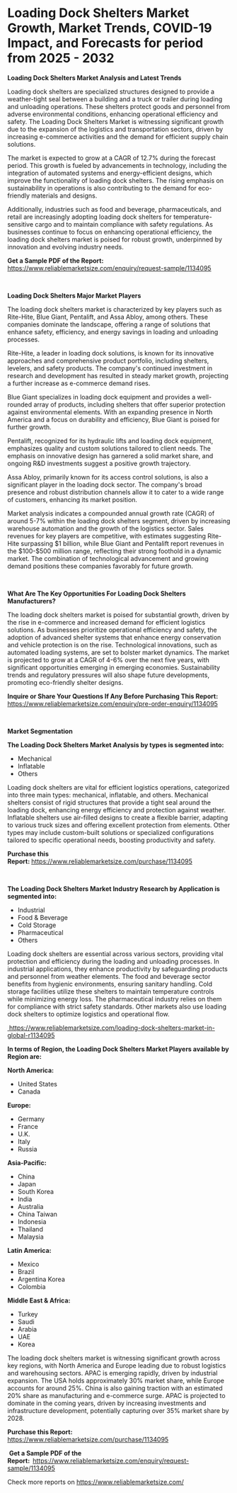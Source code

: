 <p><h1>Loading Dock Shelters Market Growth, Market Trends, COVID-19 Impact, and Forecasts for period from 2025 - 2032</h1></p><p><strong>Loading Dock Shelters Market Analysis and Latest Trends</strong></p>
<p><p>Loading dock shelters are specialized structures designed to provide a weather-tight seal between a building and a truck or trailer during loading and unloading operations. These shelters protect goods and personnel from adverse environmental conditions, enhancing operational efficiency and safety. The Loading Dock Shelters Market is witnessing significant growth due to the expansion of the logistics and transportation sectors, driven by increasing e-commerce activities and the demand for efficient supply chain solutions.</p><p>The market is expected to grow at a CAGR of 12.7% during the forecast period. This growth is fueled by advancements in technology, including the integration of automated systems and energy-efficient designs, which improve the functionality of loading dock shelters. The rising emphasis on sustainability in operations is also contributing to the demand for eco-friendly materials and designs. </p><p>Additionally, industries such as food and beverage, pharmaceuticals, and retail are increasingly adopting loading dock shelters for temperature-sensitive cargo and to maintain compliance with safety regulations. As businesses continue to focus on enhancing operational efficiency, the loading dock shelters market is poised for robust growth, underpinned by innovation and evolving industry needs.</p></p>
<p><strong>Get a Sample PDF of the Report:&nbsp;</strong> <a href="https://www.reliablemarketsize.com/enquiry/request-sample/1134095?utm_campaign=3016&utm_medium=2&utm_source=Github&utm_content=ia&utm_term=25032025&utm_id=loading-dock-shelters">https://www.reliablemarketsize.com/enquiry/request-sample/1134095</a></p>
<p>&nbsp;</p>
<p><strong>Loading Dock Shelters Major Market Players</strong></p>
<p><p>The loading dock shelters market is characterized by key players such as Rite-Hite, Blue Giant, Pentalift, and Assa Abloy, among others. These companies dominate the landscape, offering a range of solutions that enhance safety, efficiency, and energy savings in loading and unloading processes.</p><p>Rite-Hite, a leader in loading dock solutions, is known for its innovative approaches and comprehensive product portfolio, including shelters, levelers, and safety products. The company's continued investment in research and development has resulted in steady market growth, projecting a further increase as e-commerce demand rises.</p><p>Blue Giant specializes in loading dock equipment and provides a well-rounded array of products, including shelters that offer superior protection against environmental elements. With an expanding presence in North America and a focus on durability and efficiency, Blue Giant is poised for further growth.</p><p>Pentalift, recognized for its hydraulic lifts and loading dock equipment, emphasizes quality and custom solutions tailored to client needs. The emphasis on innovative design has garnered a solid market share, and ongoing R&D investments suggest a positive growth trajectory.</p><p>Assa Abloy, primarily known for its access control solutions, is also a significant player in the loading dock sector. The company's broad presence and robust distribution channels allow it to cater to a wide range of customers, enhancing its market position.</p><p>Market analysis indicates a compounded annual growth rate (CAGR) of around 5-7% within the loading dock shelters segment, driven by increasing warehouse automation and the growth of the logistics sector. Sales revenues for key players are competitive, with estimates suggesting Rite-Hite surpassing $1 billion, while Blue Giant and Pentalift report revenues in the $100-$500 million range, reflecting their strong foothold in a dynamic market. The combination of technological advancement and growing demand positions these companies favorably for future growth.</p></p>
<p>&nbsp;</p>
<p><strong>What Are The Key Opportunities For Loading Dock Shelters Manufacturers?</strong></p>
<p><p>The loading dock shelters market is poised for substantial growth, driven by the rise in e-commerce and increased demand for efficient logistics solutions. As businesses prioritize operational efficiency and safety, the adoption of advanced shelter systems that enhance energy conservation and vehicle protection is on the rise. Technological innovations, such as automated loading systems, are set to bolster market dynamics. The market is projected to grow at a CAGR of 4-6% over the next five years, with significant opportunities emerging in emerging economies. Sustainability trends and regulatory pressures will also shape future developments, promoting eco-friendly shelter designs.</p></p>
<p><strong>Inquire or Share Your Questions If Any Before Purchasing This Report:</strong> <a href="https://www.reliablemarketsize.com/enquiry/pre-order-enquiry/1134095?utm_campaign=3016&utm_medium=2&utm_source=Github&utm_content=ia&utm_term=25032025&utm_id=loading-dock-shelters">https://www.reliablemarketsize.com/enquiry/pre-order-enquiry/1134095</a></p>
<p>&nbsp;</p>
<p><strong>Market Segmentation</strong></p>
<p><strong>The Loading Dock Shelters Market Analysis by types is segmented into:</strong></p>
<p><ul><li>Mechanical</li><li>Inflatable</li><li>Others</li></ul></p>
<p><p>Loading dock shelters are vital for efficient logistics operations, categorized into three main types: mechanical, inflatable, and others. Mechanical shelters consist of rigid structures that provide a tight seal around the loading dock, enhancing energy efficiency and protection against weather. Inflatable shelters use air-filled designs to create a flexible barrier, adapting to various truck sizes and offering excellent protection from elements. Other types may include custom-built solutions or specialized configurations tailored to specific operational needs, boosting productivity and safety.</p></p>
<p><strong>Purchase this Report:&nbsp;</strong><a href="https://www.reliablemarketsize.com/purchase/1134095?utm_campaign=3016&utm_medium=2&utm_source=Github&utm_content=ia&utm_term=25032025&utm_id=loading-dock-shelters">https://www.reliablemarketsize.com/purchase/1134095</a></p>
<p>&nbsp;</p>
<p><strong>The Loading Dock Shelters Market Industry Research by Application is segmented into:</strong></p>
<p><ul><li>Industrial</li><li>Food & Beverage</li><li>Cold Storage</li><li>Pharmaceutical</li><li>Others</li></ul></p>
<p><p>Loading dock shelters are essential across various sectors, providing vital protection and efficiency during the loading and unloading processes. In industrial applications, they enhance productivity by safeguarding products and personnel from weather elements. The food and beverage sector benefits from hygienic environments, ensuring sanitary handling. Cold storage facilities utilize these shelters to maintain temperature controls while minimizing energy loss. The pharmaceutical industry relies on them for compliance with strict safety standards. Other markets also use loading dock shelters to optimize logistics and operational flow.</p></p>
<p><a href="https://www.reliablemarketsize.com/loading-dock-shelters-market-in-global-r1134095?utm_campaign=3016&utm_medium=2&utm_source=Github&utm_content=ia&utm_term=25032025&utm_id=loading-dock-shelters">&nbsp;https://www.reliablemarketsize.com/loading-dock-shelters-market-in-global-r1134095</a></p>
<p><strong>In terms of Region, the Loading Dock Shelters Market Players available by Region are:</strong></p>
<p>
    <p> <strong> North America: </strong>
        <ul>
            <li>United States</li>
            <li>Canada</li>
        </ul>
        </p> 
    <p> <strong> Europe: </strong>
        <ul>
            <li>Germany</li>
            <li>France</li>
            <li>U.K.</li>
            <li>Italy</li>
            <li>Russia</li>
        </ul>
        </p> 
    <p> <strong> Asia-Pacific: </strong>
        <ul>
            <li>China</li>
            <li>Japan</li>
            <li>South Korea</li>
            <li>India</li>
            <li>Australia</li>
            <li>China Taiwan</li>
            <li>Indonesia</li>
            <li>Thailand</li>
            <li>Malaysia</li>
        </ul>
        </p> 
    <p> <strong> Latin America: </strong>
        <ul>
            <li>Mexico</li>
            <li>Brazil</li>
            <li>Argentina Korea</li>
            <li>Colombia</li>
        </ul>
        </p> 
    <p> <strong> Middle East & Africa: </strong>
        <ul>
            <li>Turkey</li>
            <li>Saudi</li>
            <li>Arabia</li>
            <li>UAE</li>
            <li>Korea</li>
        </ul>
    </p>
    </p>
<p><p>The loading dock shelters market is witnessing significant growth across key regions, with North America and Europe leading due to robust logistics and warehousing sectors. APAC is emerging rapidly, driven by industrial expansion. The USA holds approximately 30% market share, while Europe accounts for around 25%. China is also gaining traction with an estimated 20% share as manufacturing and e-commerce surge. APAC is projected to dominate in the coming years, driven by increasing investments and infrastructure development, potentially capturing over 35% market share by 2028.</p></p>
<p><strong>Purchase this Report: </strong><a href="https://www.reliablemarketsize.com/purchase/1134095?utm_campaign=3016&utm_medium=2&utm_source=Github&utm_content=ia&utm_term=25032025&utm_id=loading-dock-shelters">https://www.reliablemarketsize.com/purchase/1134095</a></p>
<p>&nbsp;<strong>Get a Sample PDF of the Report:&nbsp;&nbsp;</strong><a href="https://www.reliablemarketsize.com/enquiry/request-sample/1134095?utm_campaign=3016&utm_medium=2&utm_source=Github&utm_content=ia&utm_term=25032025&utm_id=loading-dock-shelters">https://www.reliablemarketsize.com/enquiry/request-sample/1134095</a></p>
<p><strong></strong></p>
<p>Check more reports on <a href="https://www.reliablemarketsize.com/?utm_campaign=3016&utm_medium=2&utm_source=Github&utm_content=ia&utm_term=25032025&utm_id=loading-dock-shelters">https://www.reliablemarketsize.com/</a></p>